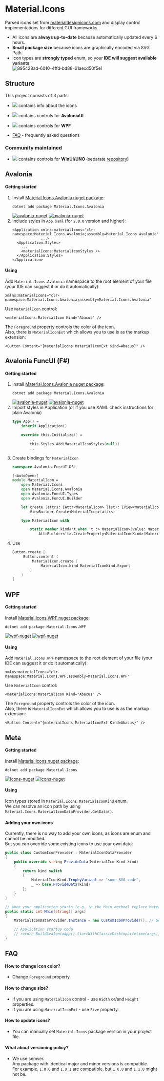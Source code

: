 [icons-nuget]: https://www.nuget.org/packages/Material.Icons/
[wpf-nuget]: https://www.nuget.org/packages/Material.Icons.WPF/
[avalonia-nuget]: https://www.nuget.org/packages/Material.Icons.Avalonia/
[uno]: https://github.com/CastelloBrancoTecnologia/Material.Icons.UNO/

# Material.Icons
Parsed icons set from [materialdesignicons.com](https://materialdesignicons.com/) and display control implementations for different GUI frameworks.  
- All icons are **always up-to-date** because automatically updated every 6 hours.
- **Small package size** because icons are graphically encoded via SVG Path.
- Icon types are **strongly typed** enum, so your **IDE will suggest available variants**:  
![895428ad-6010-4ffd-bd88-61aecd50f5e1](https://user-images.githubusercontent.com/29896317/213889827-ca4f7673-115a-433e-9fde-305d55d36772.gif)

## Structure
This project consists of 3 parts:
- [![](https://img.shields.io/nuget/dt/Material.Icons?label=Material.Icons&style=flat-square)](#meta) contains info about the icons
- [![](https://img.shields.io/nuget/dt/Material.Icons.Avalonia?color=teal&label=Material.Icons.Avalonia&style=flat-square)](#avalonia) contains controls for **AvaloniaUI**
- [![](https://img.shields.io/nuget/dt/Material.Icons.WPF?color=teal&label=Material.Icons.WPF&style=flat-square)](#wpf) contains controls for **WPF**


- [FAQ](#faq) - frequently asked questions

### Community maintained
- [![](https://img.shields.io/nuget/dt/Material.Icons.UNO?color=blue&label=Material.Icons.UNO&style=flat-square)][uno] contains controls for **WinUI/UNO** (separate [repository][uno])

## Avalonia
#### Getting started
1. Install [Material.Icons.Avalonia nuget package](https://www.nuget.org/packages/Material.Icons.Avalonia/):
    ```shell
    dotnet add package Material.Icons.Avalonia
    ```
   [![avalonia-nuget](https://img.shields.io/nuget/v/Material.Icons.Avalonia?label=Material.Icons.Avalonia&style=flat-square)][avalonia-nuget]
   [![avalonia-nuget](https://img.shields.io/nuget/dt/Material.Icons.Avalonia?color=blue&label=Downloads&style=flat-square)][avalonia-nuget]
2. Include styles in `App.xaml` (for `2.0.0` version and higher):
    ```xaml
    <Application xmlns:materialIcons="clr-namespace:Material.Icons.Avalonia;assembly=Material.Icons.Avalonia" 
                 ...>
      <Application.Styles>
        ...
        <materialIcons:MaterialIconStyles />
      </Application.Styles>
    </Application>
    ```
#### Using
Add `Material.Icons.Avalonia` namespace to the root element of your file (your IDE can suggest it or do it automatically):
```
xmlns:materialIcons="clr-namespace:Material.Icons.Avalonia;assembly=Material.Icons.Avalonia"
```
Use `MaterialIcon` control:
```xaml
<materialIcons:MaterialIcon Kind="Abacus" />
```
The `Foreground` property controls the color of the icon.  
Also, there is `MaterialIconExt` which allows you to use is as the markup extension:
```xaml
<Button Content="{materialIcons:MaterialIconExt Kind=Abacus}" />
```

## Avalonia FuncUI (F#)
#### Getting started
1. Install [Material.Icons.Avalonia nuget package](https://www.nuget.org/packages/Material.Icons.Avalonia/):
    ```shell
    dotnet add package Material.Icons.Avalonia
    ```
   [![avalonia-nuget](https://img.shields.io/nuget/v/Material.Icons.Avalonia?label=Material.Icons.Avalonia&style=flat-square)][avalonia-nuget]
   [![avalonia-nuget](https://img.shields.io/nuget/dt/Material.Icons.Avalonia?color=blue&label=Downloads&style=flat-square)][avalonia-nuget]
2. Import styles in Application (or if you use XAML check instructions for plain Avalonia)
    ```fsharp
    type App() =
        inherit Application()
    
        override this.Initialize() =
            ..
            this.Styles.Add(MaterialIconStyles(null))
            ..
    ```
3. Create bindings for `MaterialIcon`
    ```fsharp
    namespace Avalonia.FuncUI.DSL
    
    [<AutoOpen>]
    module MaterialIcon =
        open Material.Icons
        open Material.Icons.Avalonia
        open Avalonia.FuncUI.Types
        open Avalonia.FuncUI.Builder
    
        let create (attrs: IAttr<MaterialIcon> list): IView<MaterialIcon> =
            ViewBuilder.Create<MaterialIcon>(attrs)
    
        type MaterialIcon with
    
            static member kind<'t when 't :> MaterialIcon>(value: MaterialIconKind) : IAttr<'t> =
                AttrBuilder<'t>.CreateProperty<MaterialIconKind>(MaterialIcon.KindProperty, value, ValueNone)
    ```
4. Use
    ```fsharp
    Button.create [
         Button.content (
             MaterialIcon.create [
                 MaterialIcon.kind MaterialIconKind.Export
            ]
        )
    ]
    ```

## WPF
#### Getting started
Install [Material.Icons.WPF nuget package](https://www.nuget.org/packages/Material.Icons.WPF/):
```shell
dotnet add package Material.Icons.WPF
```
[![wpf-nuget](https://img.shields.io/nuget/v/Material.Icons.WPF?label=Material.Icons.WPF&style=flat-square)][wpf-nuget]
[![wpf-nuget](https://img.shields.io/nuget/dt/Material.Icons.WPF?color=blue&label=Downloads&style=flat-square)][wpf-nuget]
#### Using
Add `Material.Icons.WPF` namespace to the root element of your file (your IDE can suggest it or do it automatically):
```
xmlns:materialIcons="clr-namespace:Material.Icons.WPF;assembly=Material.Icons.WPF"
```
Use `MaterialIcon` control:
```xaml
<materialIcons:MaterialIcon Kind="Abacus" />
```
The `Foreground` property controls the color of the icon.  
Also, there is `MaterialIconExt` which allows you to use is as the markup extension:
```xaml
<Button Content="{materialIcons:MaterialIconExt Kind=Abacus}" />
```


## Meta
#### Getting started
Install [Material.Icons nuget package](https://www.nuget.org/packages/Material.Icons/):
```shell
dotnet add package Material.Icons
```
[![icons-nuget](https://img.shields.io/nuget/v/Material.Icons?label=Material.Icons&style=flat-square)][icons-nuget]
[![icons-nuget](https://img.shields.io/nuget/dt/Material.Icons?color=blue&label=Downloads&style=flat-square)][icons-nuget]
#### Using
Icon types stored in `Material.Icons.MaterialIconKind` enum.  
We can resolve an icon path by using `Material.Icons.MaterialIconDataProvider.GetData()`.  

#### Adding your own icons
Currently, there is no way to add your own icons, as icons are enum and cannot be modified.  
But you can override some existing icons to use your own data: 
```csharp
public class CustomIconProvider : MaterialIconDataProvider
{
    public override string ProvideData(MaterialIconKind kind)
    {
        return kind switch
        {
            MaterialIconKind.TrophyVariant => "some SVG code",
            _ => base.ProvideData(kind)
        };
    }
}

// When your application starts (e.g. in the Main method) replace MaterialIconDataProvider with your own
public static int Main(string[] args)
{
    MaterialIconDataProvider.Instance = new CustomIconProvider(); // Settings custom provider

    // Application startup code
    // return BuildAvaloniaApp().StartWithClassicDesktopLifetime(args);
}
```

## FAQ
#### How to change icon color?
- Change `Foreground` property.
#### How to change size?
- If you are using `MaterialIcon` control - use `Width` or/and `Height` properties.
- If you are using `MaterialIconExt` - use `Size` property.
#### How to update icons?
- You can manually set `Material.Icons` package version in your project file.
#### What about versioning policy?
- We use semver.  
  Any package with identical major and minor versions is compatible.  
  For example, `1.0.0` and `1.0.1` are compatible, but `1.0.0` and `1.1.0` might not be.
